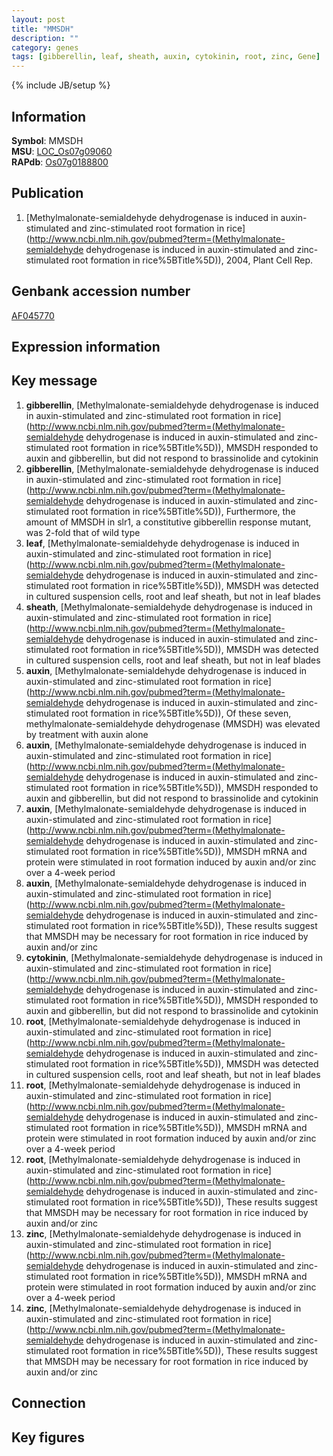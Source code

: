 ```yaml
---
layout: post
title: "MMSDH"
description: ""
category: genes
tags: [gibberellin, leaf, sheath, auxin, cytokinin, root, zinc, Gene]
---
```

{% include JB/setup %}

## Information
__Symbol__: MMSDH  
__MSU__: [LOC_Os07g09060](http://rice.plantbiology.msu.edu/cgi-bin/ORF_infopage.cgi?orf=LOC_Os07g09060)  
__RAPdb__: [Os07g0188800](http://rapdb.dna.affrc.go.jp/viewer/gbrowse_details/irgsp1?name=Os07g0188800)  

## Publication
1. [Methylmalonate-semialdehyde dehydrogenase is induced in auxin-stimulated and zinc-stimulated root formation in rice](http://www.ncbi.nlm.nih.gov/pubmed?term=(Methylmalonate-semialdehyde dehydrogenase is induced in auxin-stimulated and zinc-stimulated root formation in rice%5BTitle%5D)), 2004, Plant Cell Rep.

## Genbank accession number
[AF045770](http://www.ncbi.nlm.nih.gov/nuccore/AF045770)

## Expression information

## Key message
1. __gibberellin__, [Methylmalonate-semialdehyde dehydrogenase is induced in auxin-stimulated and zinc-stimulated root formation in rice](http://www.ncbi.nlm.nih.gov/pubmed?term=(Methylmalonate-semialdehyde dehydrogenase is induced in auxin-stimulated and zinc-stimulated root formation in rice%5BTitle%5D)),  MMSDH responded to auxin and gibberellin, but did not respond to brassinolide and cytokinin
2. __gibberellin__, [Methylmalonate-semialdehyde dehydrogenase is induced in auxin-stimulated and zinc-stimulated root formation in rice](http://www.ncbi.nlm.nih.gov/pubmed?term=(Methylmalonate-semialdehyde dehydrogenase is induced in auxin-stimulated and zinc-stimulated root formation in rice%5BTitle%5D)),  Furthermore, the amount of MMSDH in slr1, a constitutive gibberellin response mutant, was 2-fold that of wild type
3. __leaf__, [Methylmalonate-semialdehyde dehydrogenase is induced in auxin-stimulated and zinc-stimulated root formation in rice](http://www.ncbi.nlm.nih.gov/pubmed?term=(Methylmalonate-semialdehyde dehydrogenase is induced in auxin-stimulated and zinc-stimulated root formation in rice%5BTitle%5D)),  MMSDH was detected in cultured suspension cells, root and leaf sheath, but not in leaf blades
4. __sheath__, [Methylmalonate-semialdehyde dehydrogenase is induced in auxin-stimulated and zinc-stimulated root formation in rice](http://www.ncbi.nlm.nih.gov/pubmed?term=(Methylmalonate-semialdehyde dehydrogenase is induced in auxin-stimulated and zinc-stimulated root formation in rice%5BTitle%5D)),  MMSDH was detected in cultured suspension cells, root and leaf sheath, but not in leaf blades
5. __auxin__, [Methylmalonate-semialdehyde dehydrogenase is induced in auxin-stimulated and zinc-stimulated root formation in rice](http://www.ncbi.nlm.nih.gov/pubmed?term=(Methylmalonate-semialdehyde dehydrogenase is induced in auxin-stimulated and zinc-stimulated root formation in rice%5BTitle%5D)),  Of these seven, methylmalonate-semialdehyde dehydrogenase (MMSDH) was elevated by treatment with auxin alone
6. __auxin__, [Methylmalonate-semialdehyde dehydrogenase is induced in auxin-stimulated and zinc-stimulated root formation in rice](http://www.ncbi.nlm.nih.gov/pubmed?term=(Methylmalonate-semialdehyde dehydrogenase is induced in auxin-stimulated and zinc-stimulated root formation in rice%5BTitle%5D)),  MMSDH responded to auxin and gibberellin, but did not respond to brassinolide and cytokinin
7. __auxin__, [Methylmalonate-semialdehyde dehydrogenase is induced in auxin-stimulated and zinc-stimulated root formation in rice](http://www.ncbi.nlm.nih.gov/pubmed?term=(Methylmalonate-semialdehyde dehydrogenase is induced in auxin-stimulated and zinc-stimulated root formation in rice%5BTitle%5D)),  MMSDH mRNA and protein were stimulated in root formation induced by auxin and/or zinc over a 4-week period
8. __auxin__, [Methylmalonate-semialdehyde dehydrogenase is induced in auxin-stimulated and zinc-stimulated root formation in rice](http://www.ncbi.nlm.nih.gov/pubmed?term=(Methylmalonate-semialdehyde dehydrogenase is induced in auxin-stimulated and zinc-stimulated root formation in rice%5BTitle%5D)),  These results suggest that MMSDH may be necessary for root formation in rice induced by auxin and/or zinc
9. __cytokinin__, [Methylmalonate-semialdehyde dehydrogenase is induced in auxin-stimulated and zinc-stimulated root formation in rice](http://www.ncbi.nlm.nih.gov/pubmed?term=(Methylmalonate-semialdehyde dehydrogenase is induced in auxin-stimulated and zinc-stimulated root formation in rice%5BTitle%5D)),  MMSDH responded to auxin and gibberellin, but did not respond to brassinolide and cytokinin
10. __root__, [Methylmalonate-semialdehyde dehydrogenase is induced in auxin-stimulated and zinc-stimulated root formation in rice](http://www.ncbi.nlm.nih.gov/pubmed?term=(Methylmalonate-semialdehyde dehydrogenase is induced in auxin-stimulated and zinc-stimulated root formation in rice%5BTitle%5D)),  MMSDH was detected in cultured suspension cells, root and leaf sheath, but not in leaf blades
11. __root__, [Methylmalonate-semialdehyde dehydrogenase is induced in auxin-stimulated and zinc-stimulated root formation in rice](http://www.ncbi.nlm.nih.gov/pubmed?term=(Methylmalonate-semialdehyde dehydrogenase is induced in auxin-stimulated and zinc-stimulated root formation in rice%5BTitle%5D)),  MMSDH mRNA and protein were stimulated in root formation induced by auxin and/or zinc over a 4-week period
12. __root__, [Methylmalonate-semialdehyde dehydrogenase is induced in auxin-stimulated and zinc-stimulated root formation in rice](http://www.ncbi.nlm.nih.gov/pubmed?term=(Methylmalonate-semialdehyde dehydrogenase is induced in auxin-stimulated and zinc-stimulated root formation in rice%5BTitle%5D)),  These results suggest that MMSDH may be necessary for root formation in rice induced by auxin and/or zinc
13. __zinc__, [Methylmalonate-semialdehyde dehydrogenase is induced in auxin-stimulated and zinc-stimulated root formation in rice](http://www.ncbi.nlm.nih.gov/pubmed?term=(Methylmalonate-semialdehyde dehydrogenase is induced in auxin-stimulated and zinc-stimulated root formation in rice%5BTitle%5D)),  MMSDH mRNA and protein were stimulated in root formation induced by auxin and/or zinc over a 4-week period
14. __zinc__, [Methylmalonate-semialdehyde dehydrogenase is induced in auxin-stimulated and zinc-stimulated root formation in rice](http://www.ncbi.nlm.nih.gov/pubmed?term=(Methylmalonate-semialdehyde dehydrogenase is induced in auxin-stimulated and zinc-stimulated root formation in rice%5BTitle%5D)),  These results suggest that MMSDH may be necessary for root formation in rice induced by auxin and/or zinc

## Connection

## Key figures


